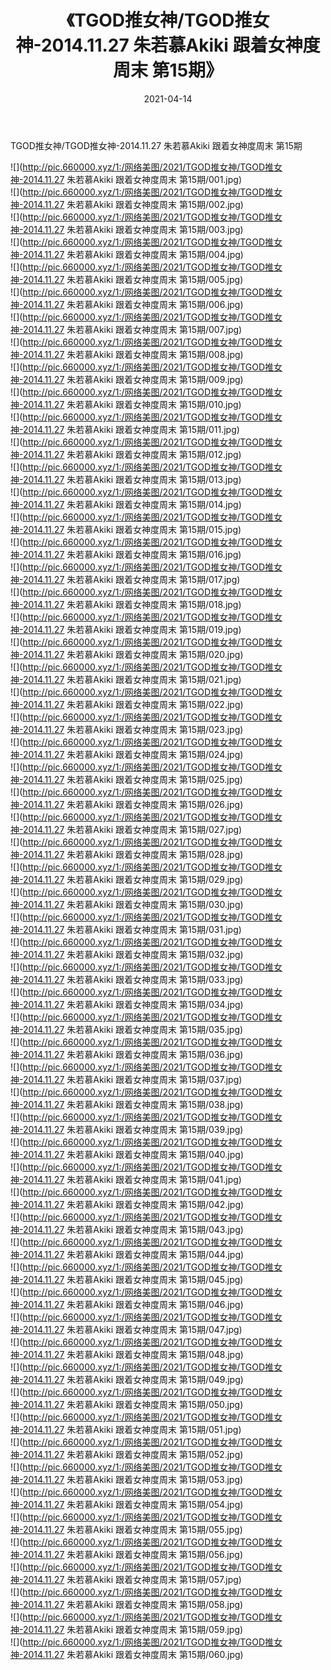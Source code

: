 ﻿---
layout: post
title:  《TGOD推女神/TGOD推女神-2014.11.27 朱若慕Akiki 跟着女神度周末 第15期》
date:   2021-04-14
img: http://pic.660000.xyz/1:/网络美图/2021/TGOD推女神/TGOD推女神-2014.11.27 朱若慕Akiki 跟着女神度周末 第15期/000.jpg
categories: [美女, 清纯, 唯美]
---

TGOD推女神/TGOD推女神-2014.11.27 朱若慕Akiki 跟着女神度周末 第15期

 ![](http://pic.660000.xyz/1:/网络美图/2021/TGOD推女神/TGOD推女神-2014.11.27 朱若慕Akiki 跟着女神度周末 第15期/001.jpg) <br>![](http://pic.660000.xyz/1:/网络美图/2021/TGOD推女神/TGOD推女神-2014.11.27 朱若慕Akiki 跟着女神度周末 第15期/002.jpg) <br>![](http://pic.660000.xyz/1:/网络美图/2021/TGOD推女神/TGOD推女神-2014.11.27 朱若慕Akiki 跟着女神度周末 第15期/003.jpg) <br>![](http://pic.660000.xyz/1:/网络美图/2021/TGOD推女神/TGOD推女神-2014.11.27 朱若慕Akiki 跟着女神度周末 第15期/004.jpg) <br>![](http://pic.660000.xyz/1:/网络美图/2021/TGOD推女神/TGOD推女神-2014.11.27 朱若慕Akiki 跟着女神度周末 第15期/005.jpg) <br>![](http://pic.660000.xyz/1:/网络美图/2021/TGOD推女神/TGOD推女神-2014.11.27 朱若慕Akiki 跟着女神度周末 第15期/006.jpg) <br>![](http://pic.660000.xyz/1:/网络美图/2021/TGOD推女神/TGOD推女神-2014.11.27 朱若慕Akiki 跟着女神度周末 第15期/007.jpg) <br>![](http://pic.660000.xyz/1:/网络美图/2021/TGOD推女神/TGOD推女神-2014.11.27 朱若慕Akiki 跟着女神度周末 第15期/008.jpg) <br>![](http://pic.660000.xyz/1:/网络美图/2021/TGOD推女神/TGOD推女神-2014.11.27 朱若慕Akiki 跟着女神度周末 第15期/009.jpg) <br>![](http://pic.660000.xyz/1:/网络美图/2021/TGOD推女神/TGOD推女神-2014.11.27 朱若慕Akiki 跟着女神度周末 第15期/010.jpg) <br>![](http://pic.660000.xyz/1:/网络美图/2021/TGOD推女神/TGOD推女神-2014.11.27 朱若慕Akiki 跟着女神度周末 第15期/011.jpg) <br>![](http://pic.660000.xyz/1:/网络美图/2021/TGOD推女神/TGOD推女神-2014.11.27 朱若慕Akiki 跟着女神度周末 第15期/012.jpg) <br>![](http://pic.660000.xyz/1:/网络美图/2021/TGOD推女神/TGOD推女神-2014.11.27 朱若慕Akiki 跟着女神度周末 第15期/013.jpg) <br>![](http://pic.660000.xyz/1:/网络美图/2021/TGOD推女神/TGOD推女神-2014.11.27 朱若慕Akiki 跟着女神度周末 第15期/014.jpg) <br>![](http://pic.660000.xyz/1:/网络美图/2021/TGOD推女神/TGOD推女神-2014.11.27 朱若慕Akiki 跟着女神度周末 第15期/015.jpg) <br>![](http://pic.660000.xyz/1:/网络美图/2021/TGOD推女神/TGOD推女神-2014.11.27 朱若慕Akiki 跟着女神度周末 第15期/016.jpg) <br>![](http://pic.660000.xyz/1:/网络美图/2021/TGOD推女神/TGOD推女神-2014.11.27 朱若慕Akiki 跟着女神度周末 第15期/017.jpg) <br>![](http://pic.660000.xyz/1:/网络美图/2021/TGOD推女神/TGOD推女神-2014.11.27 朱若慕Akiki 跟着女神度周末 第15期/018.jpg) <br>![](http://pic.660000.xyz/1:/网络美图/2021/TGOD推女神/TGOD推女神-2014.11.27 朱若慕Akiki 跟着女神度周末 第15期/019.jpg) <br>![](http://pic.660000.xyz/1:/网络美图/2021/TGOD推女神/TGOD推女神-2014.11.27 朱若慕Akiki 跟着女神度周末 第15期/020.jpg) <br>![](http://pic.660000.xyz/1:/网络美图/2021/TGOD推女神/TGOD推女神-2014.11.27 朱若慕Akiki 跟着女神度周末 第15期/021.jpg) <br>![](http://pic.660000.xyz/1:/网络美图/2021/TGOD推女神/TGOD推女神-2014.11.27 朱若慕Akiki 跟着女神度周末 第15期/022.jpg) <br>![](http://pic.660000.xyz/1:/网络美图/2021/TGOD推女神/TGOD推女神-2014.11.27 朱若慕Akiki 跟着女神度周末 第15期/023.jpg) <br>![](http://pic.660000.xyz/1:/网络美图/2021/TGOD推女神/TGOD推女神-2014.11.27 朱若慕Akiki 跟着女神度周末 第15期/024.jpg) <br>![](http://pic.660000.xyz/1:/网络美图/2021/TGOD推女神/TGOD推女神-2014.11.27 朱若慕Akiki 跟着女神度周末 第15期/025.jpg) <br>![](http://pic.660000.xyz/1:/网络美图/2021/TGOD推女神/TGOD推女神-2014.11.27 朱若慕Akiki 跟着女神度周末 第15期/026.jpg) <br>![](http://pic.660000.xyz/1:/网络美图/2021/TGOD推女神/TGOD推女神-2014.11.27 朱若慕Akiki 跟着女神度周末 第15期/027.jpg) <br>![](http://pic.660000.xyz/1:/网络美图/2021/TGOD推女神/TGOD推女神-2014.11.27 朱若慕Akiki 跟着女神度周末 第15期/028.jpg) <br>![](http://pic.660000.xyz/1:/网络美图/2021/TGOD推女神/TGOD推女神-2014.11.27 朱若慕Akiki 跟着女神度周末 第15期/029.jpg) <br>![](http://pic.660000.xyz/1:/网络美图/2021/TGOD推女神/TGOD推女神-2014.11.27 朱若慕Akiki 跟着女神度周末 第15期/030.jpg) <br>![](http://pic.660000.xyz/1:/网络美图/2021/TGOD推女神/TGOD推女神-2014.11.27 朱若慕Akiki 跟着女神度周末 第15期/031.jpg) <br>![](http://pic.660000.xyz/1:/网络美图/2021/TGOD推女神/TGOD推女神-2014.11.27 朱若慕Akiki 跟着女神度周末 第15期/032.jpg) <br>![](http://pic.660000.xyz/1:/网络美图/2021/TGOD推女神/TGOD推女神-2014.11.27 朱若慕Akiki 跟着女神度周末 第15期/033.jpg) <br>![](http://pic.660000.xyz/1:/网络美图/2021/TGOD推女神/TGOD推女神-2014.11.27 朱若慕Akiki 跟着女神度周末 第15期/034.jpg) <br>![](http://pic.660000.xyz/1:/网络美图/2021/TGOD推女神/TGOD推女神-2014.11.27 朱若慕Akiki 跟着女神度周末 第15期/035.jpg) <br>![](http://pic.660000.xyz/1:/网络美图/2021/TGOD推女神/TGOD推女神-2014.11.27 朱若慕Akiki 跟着女神度周末 第15期/036.jpg) <br>![](http://pic.660000.xyz/1:/网络美图/2021/TGOD推女神/TGOD推女神-2014.11.27 朱若慕Akiki 跟着女神度周末 第15期/037.jpg) <br>![](http://pic.660000.xyz/1:/网络美图/2021/TGOD推女神/TGOD推女神-2014.11.27 朱若慕Akiki 跟着女神度周末 第15期/038.jpg) <br>![](http://pic.660000.xyz/1:/网络美图/2021/TGOD推女神/TGOD推女神-2014.11.27 朱若慕Akiki 跟着女神度周末 第15期/039.jpg) <br>![](http://pic.660000.xyz/1:/网络美图/2021/TGOD推女神/TGOD推女神-2014.11.27 朱若慕Akiki 跟着女神度周末 第15期/040.jpg) <br>![](http://pic.660000.xyz/1:/网络美图/2021/TGOD推女神/TGOD推女神-2014.11.27 朱若慕Akiki 跟着女神度周末 第15期/041.jpg) <br>![](http://pic.660000.xyz/1:/网络美图/2021/TGOD推女神/TGOD推女神-2014.11.27 朱若慕Akiki 跟着女神度周末 第15期/042.jpg) <br>![](http://pic.660000.xyz/1:/网络美图/2021/TGOD推女神/TGOD推女神-2014.11.27 朱若慕Akiki 跟着女神度周末 第15期/043.jpg) <br>![](http://pic.660000.xyz/1:/网络美图/2021/TGOD推女神/TGOD推女神-2014.11.27 朱若慕Akiki 跟着女神度周末 第15期/044.jpg) <br>![](http://pic.660000.xyz/1:/网络美图/2021/TGOD推女神/TGOD推女神-2014.11.27 朱若慕Akiki 跟着女神度周末 第15期/045.jpg) <br>![](http://pic.660000.xyz/1:/网络美图/2021/TGOD推女神/TGOD推女神-2014.11.27 朱若慕Akiki 跟着女神度周末 第15期/046.jpg) <br>![](http://pic.660000.xyz/1:/网络美图/2021/TGOD推女神/TGOD推女神-2014.11.27 朱若慕Akiki 跟着女神度周末 第15期/047.jpg) <br>![](http://pic.660000.xyz/1:/网络美图/2021/TGOD推女神/TGOD推女神-2014.11.27 朱若慕Akiki 跟着女神度周末 第15期/048.jpg) <br>![](http://pic.660000.xyz/1:/网络美图/2021/TGOD推女神/TGOD推女神-2014.11.27 朱若慕Akiki 跟着女神度周末 第15期/049.jpg) <br>![](http://pic.660000.xyz/1:/网络美图/2021/TGOD推女神/TGOD推女神-2014.11.27 朱若慕Akiki 跟着女神度周末 第15期/050.jpg) <br>![](http://pic.660000.xyz/1:/网络美图/2021/TGOD推女神/TGOD推女神-2014.11.27 朱若慕Akiki 跟着女神度周末 第15期/051.jpg) <br>![](http://pic.660000.xyz/1:/网络美图/2021/TGOD推女神/TGOD推女神-2014.11.27 朱若慕Akiki 跟着女神度周末 第15期/052.jpg) <br>![](http://pic.660000.xyz/1:/网络美图/2021/TGOD推女神/TGOD推女神-2014.11.27 朱若慕Akiki 跟着女神度周末 第15期/053.jpg) <br>![](http://pic.660000.xyz/1:/网络美图/2021/TGOD推女神/TGOD推女神-2014.11.27 朱若慕Akiki 跟着女神度周末 第15期/054.jpg) <br>![](http://pic.660000.xyz/1:/网络美图/2021/TGOD推女神/TGOD推女神-2014.11.27 朱若慕Akiki 跟着女神度周末 第15期/055.jpg) <br>![](http://pic.660000.xyz/1:/网络美图/2021/TGOD推女神/TGOD推女神-2014.11.27 朱若慕Akiki 跟着女神度周末 第15期/056.jpg) <br>![](http://pic.660000.xyz/1:/网络美图/2021/TGOD推女神/TGOD推女神-2014.11.27 朱若慕Akiki 跟着女神度周末 第15期/057.jpg) <br>![](http://pic.660000.xyz/1:/网络美图/2021/TGOD推女神/TGOD推女神-2014.11.27 朱若慕Akiki 跟着女神度周末 第15期/058.jpg) <br>![](http://pic.660000.xyz/1:/网络美图/2021/TGOD推女神/TGOD推女神-2014.11.27 朱若慕Akiki 跟着女神度周末 第15期/059.jpg) <br>![](http://pic.660000.xyz/1:/网络美图/2021/TGOD推女神/TGOD推女神-2014.11.27 朱若慕Akiki 跟着女神度周末 第15期/060.jpg) <br>